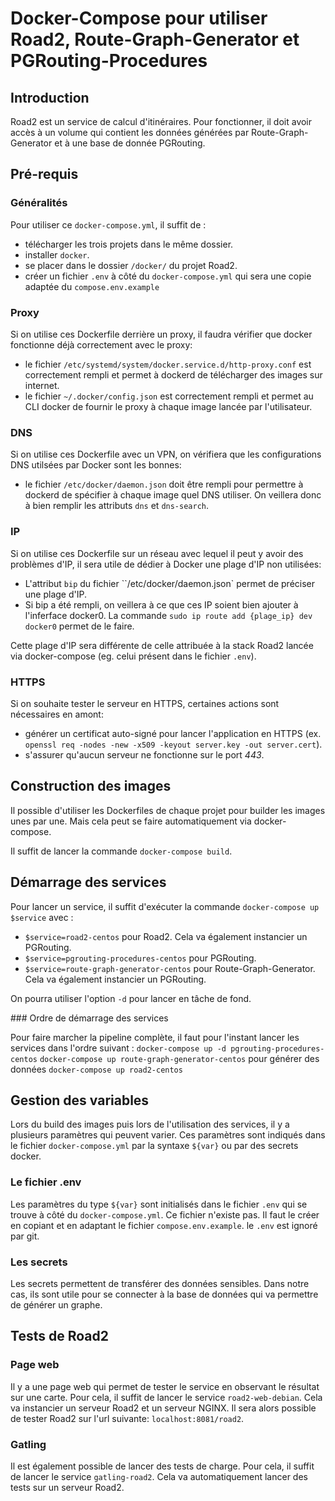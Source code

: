 # Docker-Compose pour utiliser Road2, Route-Graph-Generator et PGRouting-Procedures

## Introduction

Road2 est un service de calcul d'itinéraires. Pour fonctionner, il doit avoir accès à un volume qui contient les données générées par Route-Graph-Generator et à une base de donnée PGRouting.

## Pré-requis

### Généralités 

Pour utiliser ce `docker-compose.yml`, il suffit de :
- télécharger les trois projets dans le même dossier.
- installer `docker`.
- se placer dans le dossier `/docker/` du projet Road2.
- créer un fichier `.env` à côté du `docker-compose.yml` qui sera une copie adaptée du `compose.env.example`

### Proxy
Si on utilise ces Dockerfile derrière un proxy, il faudra vérifier que docker fonctionne déjà correctement avec le proxy:
- le fichier `/etc/systemd/system/docker.service.d/http-proxy.conf` est correctement rempli et permet à dockerd de télécharger des images sur internet. 
- le fichier `~/.docker/config.json` est correctement rempli et permet au CLI docker de fournir le proxy à chaque image lancée par l'utilisateur.

### DNS 
Si on utilise ces Dockerfile avec un VPN, on vérifiera que les configurations DNS utilsées par Docker sont les bonnes: 
- le fichier `/etc/docker/daemon.json` doit être rempli pour permettre à dockerd de spécifier à chaque image quel DNS utiliser. On veillera donc à bien remplir les attributs `dns` et `dns-search`.

### IP 
Si on utilise ces Dockerfile sur un réseau avec lequel il peut y avoir des problèmes d'IP, il sera utile de dédier à Docker une plage d'IP non utilisées:
- L'attribut `bip` du fichier ``/etc/docker/daemon.json` permet de préciser une plage d'IP. 
- Si bip a été rempli, on veillera à ce que ces IP soient bien ajouter à l'inferface docker0. La commande `sudo ip route add {plage_ip} dev docker0` permet de le faire. 

Cette plage d'IP sera différente de celle attribuée à la stack Road2 lancée via docker-compose (eg. celui présent dans le fichier `.env`). 

### HTTPS
Si on souhaite tester le serveur en HTTPS, certaines actions sont nécessaires en amont: 
- générer un certificat auto-signé pour lancer l'application en HTTPS (ex. `openssl req -nodes -new -x509 -keyout server.key -out server.cert`).
- s'assurer qu'aucun serveur ne fonctionne sur le port *443*.

## Construction des images

Il possible d'utiliser les Dockerfiles de chaque projet pour builder les images unes par une. Mais cela peut se faire automatiquement via docker-compose.

Il suffit de lancer la commande `docker-compose build`.

## Démarrage des services

Pour lancer un service, il suffit d'exécuter la commande `docker-compose up $service` avec :
- `$service=road2-centos` pour Road2. Cela va également instancier un PGRouting.
- `$service=pgrouting-procedures-centos` pour PGRouting.
- `$service=route-graph-generator-centos` pour Route-Graph-Generator. Cela va également instancier un PGRouting.

On pourra utiliser l'option `-d` pour lancer en tâche de fond.

### Ordre de démarrage des services

Pour faire marcher la pipeline complète, il faut pour l'instant lancer les services dans l'ordre suivant :
`docker-compose up -d pgrouting-procedures-centos`
`docker-compose up route-graph-generator-centos` pour générer des données
`docker-compose up road2-centos`

## Gestion des variables

Lors du build des images puis lors de l'utilisation des services, il y a plusieurs paramètres qui peuvent varier. Ces paramètres sont indiqués dans le fichier `docker-compose.yml` par la syntaxe `${var}` ou par des secrets docker.

### Le fichier .env

Les paramètres du type `${var}` sont initialisés dans le fichier `.env` qui se trouve à côté du `docker-compose.yml`. Ce fichier n'existe pas. Il faut le créer en copiant et en adaptant le fichier `compose.env.example`. le `.env` est ignoré par git.

### Les secrets

Les secrets permettent de transférer des données sensibles. Dans notre cas, ils sont utile pour se connecter à la base de données qui va permettre de générer un graphe. 


## Tests de Road2

### Page web 

Il y a une page web qui permet de tester le service en observant le résultat sur une carte. Pour cela, il suffit de lancer le service `road2-web-debian`. Cela va instancier un serveur Road2 et un serveur NGINX. Il sera alors possible de tester Road2 sur l'url suivante: `localhost:8081/road2`. 

### Gatling 

Il est également possible de lancer des tests de charge. Pour cela, il suffit de lancer le service `gatling-road2`. Cela va automatiquement lancer des tests sur un serveur Road2. 